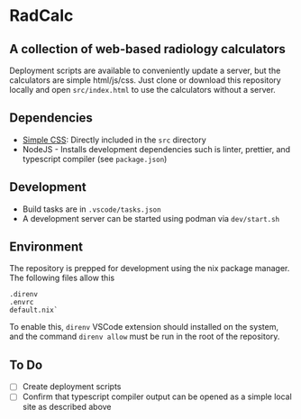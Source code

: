 # RadCalc
## A collection of web-based radiology calculators

Deployment scripts are available to conveniently update a server, but the calculators are simple html/js/css. Just clone or download this repository locally and open `src/index.html` to use the calculators without a server.

## Dependencies
- [Simple CSS](https://github.com/kevquirk/simple.css): Directly included in the `src` directory
- NodeJS - Installs development dependencies such is linter, prettier, and typescript compiler (see `package.json`)

## Development
- Build tasks are in `.vscode/tasks.json`
- A development server can be started using podman via `dev/start.sh`

## Environment

The repository is prepped for development using the nix package manager. The following files allow this
```
.direnv
.envrc
default.nix`
```

To enable this, `direnv` VSCode extension should installed on the system, and the command `direnv allow` must be run in the root of the repository.

## To Do
- [ ] Create deployment scripts
- [ ] Confirm that typescript compiler output can be opened as a simple local site as described above